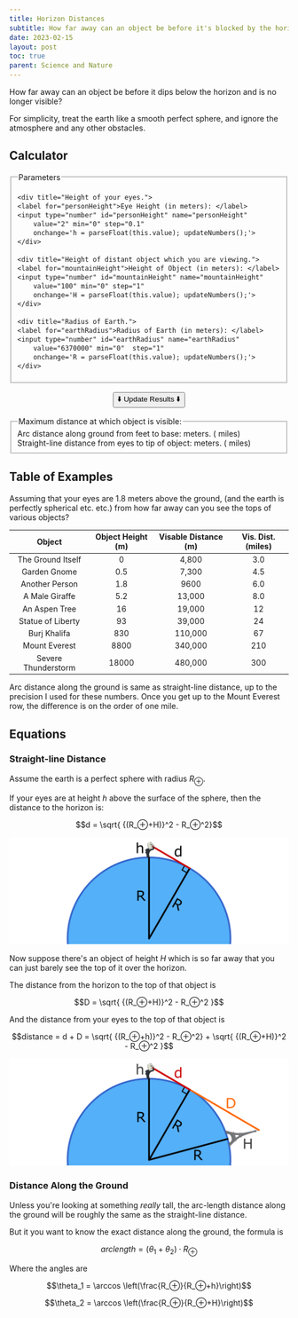 ```yaml
---
title: Horizon Distances
subtitle: How far away can an object be before it's blocked by the horizon?
date: 2023-02-15
layout: post
toc: true
parent: Science and Nature
---
```


How far away can an object be before it dips below the horizon and is no longer visible?

For simplicity, treat the earth like a smooth perfect sphere, 
and ignore the atmosphere and any other obstacles. 




## Calculator


<fieldset>
    <legend>Parameters</legend>
    
    <div title="Height of your eyes.">
    <label for="personHeight">Eye Height (in meters): </label>
    <input type="number" id="personHeight" name="personHeight"
        value="2" min="0" step="0.1"
        onchange='h = parseFloat(this.value); updateNumbers();'>
    </div>     
    
    <div title="Height of distant object which you are viewing.">
    <label for="mountainHeight">Height of Object (in meters): </label>
    <input type="number" id="mountainHeight" name="mountainHeight"
        value="100" min="0" step="1"
        onchange='H = parseFloat(this.value); updateNumbers();'>
    </div>   
    
    <div title="Radius of Earth.">
    <label for="earthRadius">Radius of Earth (in meters): </label>
    <input type="number" id="earthRadius" name="earthRadius"
        value="6370000" min="0"  step="1"
        onchange='R = parseFloat(this.value); updateNumbers();'>
    </div>   
</fieldset>

<div style="text-align: center; padding: 1rem;"><button onclick="updateNumbers()">⬇️ Update Results ⬇️</button></div>


<fieldset>
    <legend>Maximum distance at which object is visible:</legend>
    <!--The maximum distance at which you can still see the object is as follows:<br>-->
    Arc distance along ground from feet to base: <b><span id="arcDistance"></span></b> meters. (<b><span id="arcDistanceMiles"></span></b> miles)<br>
    Straight-line distance from eyes to tip of object: <b><span id="losDistance"></span></b> meters. (<b><span id="losDistanceMiles"></span></b> miles)<br>
    <!--These numbers are evaluated to three sig figs.-->
</fieldset>



<script>
var h = parseFloat(document.getElementById("personHeight").value);
var H = parseFloat(document.getElementById("mountainHeight").value);
var R = parseFloat(document.getElementById("earthRadius").value);

function nicelyFormatNumber(n){
    //formats number with specific degrees of freedom, trailing zeros, and comma seperators.
    //return (n).toPrecision(3).toLocaleString();
    const sigfigs = 3;
    var leadingDigits = Math.floor(Math.log10(Math.abs(n)))+1 //floor+1 because ciel(log10(10)) = 1
    if (leadingDigits <= 0) {
        return n.toPrecision(sigfigs).toLocaleString();
    }
    const adjustmentFactor = 10**(leadingDigits - sigfigs);
    return (Math.round(n/adjustmentFactor)*adjustmentFactor).toLocaleString();
}

function updateNumbers(){
    //lowercase for vars on the person's side of things.
    //uppercase for vars on the mountain's side
    
    //straight line distance to horizon
    d = Math.sqrt((R+h)**2 - R**2);
    D = Math.sqrt((R+H)**2 - R**2);

    //angle between feet and horizon point (in radians)
    theta = Math.acos(R/(R+h))
    THETA = Math.acos(R/(R+H))

    //arc distance to horizon
    s = theta*R;
    S = THETA*R;

    document.getElementById("losDistance").innerHTML = nicelyFormatNumber((d+D)/1);
    document.getElementById("arcDistance").innerHTML = nicelyFormatNumber((s+S)/1);

    const MetersPerMile = 5280*0.3048 // feet per mile * meters per foot (exact)
    document.getElementById("losDistanceMiles").innerHTML = nicelyFormatNumber((d+D)/MetersPerMile);
    document.getElementById("arcDistanceMiles").innerHTML = nicelyFormatNumber((s+S)/MetersPerMile);
}

updateNumbers();

</script>



<!--https://sites.math.washington.edu/~conroy/m120-general/horizon.pdf



<div title="Line-of-Site distance">
<label for="losDistance">Distance from eyes to tip of object: </label>
<input type="number" id="losDistance" name="losDistance" readonly value="0">
meters.
</div>     
-->









    
    
    
    
## Table of Examples
    
Assuming that your eyes are 1.8 meters above the ground, 
(and the earth is perfectly spherical etc. etc.)
from how far away can you see the tops of various objects?
    
| Object | Object Height (m) | Visable Distance (m) | Vis. Dist. (miles) |
|:-:|:-:|:-:|:-:|
| The Ground Itself | 0 | 4,800 | 3.0 |
| Garden Gnome | 0.5 | 7,300 | 4.5 |
| Another Person | 1.8 | 9600 | 6.0 |
| A Male Giraffe | 5.2 | 13,000 | 8.0 |
| An Aspen Tree | 16 | 19,000 | 12 |
| Statue of Liberty | 93 | 39,000 | 24 |
| Burj Khalifa | 830 | 110,000 | 67 |
| Mount Everest | 8800 | 340,000 | 210 |
| Severe Thunderstorm | 18000 | 480,000 | 300 |
    

Arc distance along the ground is same as straight-line distance, up to the precision I used for these numbers.
Once you get up to the Mount Everest row, the difference is on the order of one mile.



<!--

http://biorefinery.utk.edu/technical_reviews/Tree%20Size.pdf

| Sauroposeidon | 18 | 19,900 | 12.4 |

https://www.chicagotribune.com/news/ct-xpm-2010-06-16-ct-wea-0617-asktom-20100616-story.html
http://www.theweatherprediction.com/habyhints2/536/

https://openclipart.org/detail/315971/retro-man-looking
https://openclipart.org/detail/278744/eiffel-tower

-->















## Equations


### Straight-line Distance
    
Assume the earth is a perfect sphere with radius $R_⊕$.

If your eyes are at height $h$ above the surface of the sphere, 
then the distance to the horizon is:

$$d = \sqrt{ {(R_⊕+H)}^2 - R_⊕^2}$$

![A diagram showing how a right angle is formed between an Earth radius and the horizon sight line.](horizon_figure1.png)

Now suppose there's an object of height $H$ which is so far away that you can just barely see the top of it over the horizon.

The distance from the horizon to the top of that object is 

$$D = \sqrt{ {(R_⊕+H)}^2 - R_⊕^2 }$$

And the distance from your eyes to the top of that object is

$$distance = d + D = \sqrt{ {(R_⊕+h)}^2 - R_⊕^2} +  \sqrt{ {(R_⊕+H)}^2 - R_⊕^2 }$$

![A diagram extending the horizon line to a faraway object.](horizon_figure2.png)


### Distance Along the Ground

Unless you're looking at something *really* tall, the arc-length distance along the ground will be roughly the same as the straight-line distance.

But it you want to know the exact distance along the ground, the formula is 

$$arclength = (\theta_1 + \theta_2) \cdot R_⊕$$

Where the angles are

$$\theta_1 = \arccos \left(\frac{R_⊕}{R_⊕+h}\right)$$

$$\theta_2 = \arccos \left(\frac{R_⊕}{R_⊕+H}\right)$$







